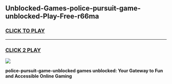 
## Unblocked-Games-police-pursuit-game-unblocked-Play-Free-r66ma
<h3>
<a href="https://premium76.site?title=police-pursuit-game-unblocked&ref=10A">CLICK TO PLAY</a></h3>
<hr>

<h3>
<a href="https://premium76.site?title=police-pursuit-game-unblocked&ref=10A">CLICK 2 PLAY</a>
  
</h3>

<a href="https://premium76.site?title=police-pursuit-game-unblocked&ref=10A"><img src="https://clearcache.store/games.png"></a>


**police-pursuit-game-unblocked games unblocked: Your Gateway to Fun and Accessible Online Gaming**
